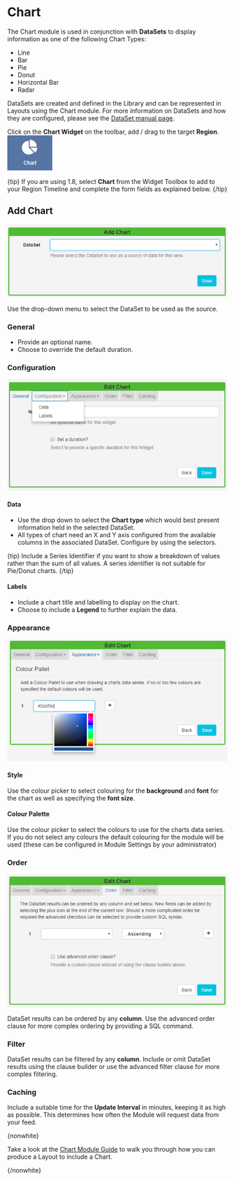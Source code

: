 <!--toc=widgets-->

# Chart

The Chart module is used in conjunction with **DataSets** to display information as one of the following Chart Types:

- Line
- Bar
- Pie
- Donut
- Horizontal Bar
- Radar

DataSets are created and defined in the Library and can be represented in Layouts using the Chart module. For more information on DataSets and how they are configured, please see the [DataSet manual page](media_datasets.html).

Click on the **Chart Widget** on the toolbar,  add / drag to the target **Region**.  ![Chart Widget](img/v2_media_chart_widget.png)



{tip}
If you are using 1.8, select **Chart** from the Widget Toolbox to add to your Region Timeline and complete the form fields as explained below. 
{/tip}

## Add Chart

![Chart Widget Add Form](img/v2_media_chart_add.png)

Use the drop-down menu to select the DataSet to be used as the source.

### General

- Provide an optional name.
- Choose to override the default duration.

### Configuration

![Chart Configuration](img/v2_media_chart_configuration.png)

#### Data

- Use the drop down to select the **Chart type** which would best present information held in the selected DataSet.
- All types of chart need an X and Y axis configured from the available columns in the associated DataSet. Configure by using the selectors.

{tip}
Include a Series Identifier if you want to show a breakdown of values rather than the sum of all values. 
A series identifier is not suitable for Pie/Donut charts.
{/tip}

#### Labels

- Include a chart title and labelling to display on the chart. 
- Choose to include a **Legend** to further explain the data.

### Appearance

![Chart Style](img/v2_media_chart_style.png)

#### Style

Use the colour picker to select colouring for the **background** and **font** for the chart as well as specifying the **font size**.

#### Colour Palette

Use the colour picker to select the colours to use for the charts data series. If you do not select any colours the default colouring for the module will be used (these can be configured in Module Settings by your administrator)

### Order

![Chart Order](img/v2_media_chart_order.png)

DataSet results can be ordered by any **column**. Use the advanced order clause for more complex ordering by providing a SQL command.

### Filter

DataSet results can be filtered by any **column**.
Include or omit DataSet results using the clause builder or use the advanced filter clause for more complex filtering.

### Caching

Include a suitable time for the **Update Interval** in minutes, keeping it as high as possible. This determines how often the Module will request data from your feed. 

{nonwhite}

Take a look at the [Chart Module Guide](https://community.xibo.org.uk/t/chart-module-guide-xibo-cms-1-8-10/14794) to walk you through how you can produce a Layout to include a Chart.

{/nonwhite}